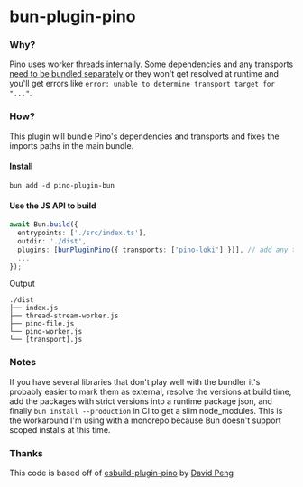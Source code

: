 # bun-plugin-pino

### Why?

Pino uses worker threads internally. Some dependencies and any transports [need to be bundled separately](https://github.com/pinojs/pino/blob/main/docs/bundling.md) or they won't get resolved at runtime and you'll get errors like `error: unable to determine transport target for "..."`.

### How?


This plugin will bundle Pino's dependencies and transports and fixes the imports paths in the main bundle.

#### Install
```
bun add -d pino-plugin-bun
```

#### Use the JS API to build

```ts
await Bun.build({
  entrypoints: ['./src/index.ts'],
  outdir: './dist',
  plugins: [bunPluginPino({ transports: ['pino-loki'] })], // add any transports here
  ...
});
```

Output
```
./dist
├── index.js
├── thread-stream-worker.js
├── pino-file.js
└── pino-worker.js
└── [transport].js
```

### Notes
If you have several libraries that don't play well with the bundler it's probably easier to mark them as external, resolve the versions at build time, add the packages with strict versions into a runtime package json, and finally `bun install --production` in CI to get a slim node_modules. This is the workaround I'm using with a monorepo because Bun doesn't support scoped installs at this time.

### Thanks

This code is based off of [esbuild-plugin-pino](https://github.com/wd-David/esbuild-plugin-pino/) by [David Peng](https://github.com/.wd-David)
